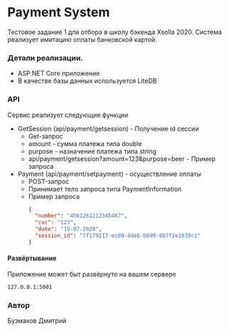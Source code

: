 # Payment System

Тестовое задание 1 для отбора в школу бэкенда Xsolla 2020.
Система реализует имитацию оплаты банковской картой.

### Детали реализации.

  - ASP.NET Core приложение 
  - В качестве базы данных используется LiteDB

### API

Сервис реализует следующие функции

* GetSession (api/payment/getsession) - Получение id сессии
    * Get-запрос    
    * amount - сумма платежа типа double
    * purpose - назначение платежа типа string
    * api/payment/getsession?amount=123&purpose=beer - Пример запроса
* Payment (api/payment/setpayment) - осуществление оплаты
    * POST-запрос
    * Принимает тело запроса типа PaymentInformation 
    * Пример запроса 
        ```json
        {
          "number": "4561261212345467",
          "cvc": "123",
          "date": "19-07-2020",
          "session_id": "7f179217-ec89-4da6-b699-8b7f1e1039c1"
        }
        ``` 
#### Развёртывание
Приложение может быт развёрнуто на вашем сервере
```sh
127.0.0.1:5001
```
### Автор
Бузмаков Дмитрий